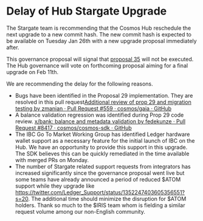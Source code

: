 # Delay of Hub Stargate Upgrade

The Stargate team is recommending that the Cosmos Hub reschedule the next upgrade to a new commit hash. The new commit hash is expected to be available on Tuesday Jan 26th with a new upgrade proposal immediately after.

This governance proposal will signal that [proposal 35](https://www.mintscan.io/cosmos/proposals/35) will not be executed. The Hub governance will vote on forthcoming proposal aiming for a final upgrade on Feb 11th.

We are recommending the delay for the following reasons.

* Bugs have been identified in the Proposal 29 implementation.  They are resolved in this pull request[Additional review of prop 29 and migration testing by zmanian · Pull Request #559 · cosmos/gaia · GitHub](https://github.com/cosmos/gaia/pull/559)
* A balance validation regression was identified during Prop 29 code review. [x/bank: balance and metadata validation by fedekunze · Pull Request #8417 · cosmos/cosmos-sdk · GitHub](https://github.com/cosmos/cosmos-sdk/pull/8417)
* The IBC Go To Market Working Group has identified Ledger hardware wallet support as a necessary feature for the initial launch of IBC on the Hub. We have an opportunity to provide this support in this upgrade. The SDK believes this can be quickly remediated in the time available with merged PRs on Monday.
* The number of Stargate related support requests from integrators has increased significantly since the governance proposal went live but some teams have already announced a period of reduced $ATOM support while they upgrade like <https://twitter.com/Ledger_Support/status/1352247403605356551?s=20>. The additional time should minimize the disruption for $ATOM holders. Thank so much to the $IRIS team whom is fielding a similar request volume among our non-English community.
